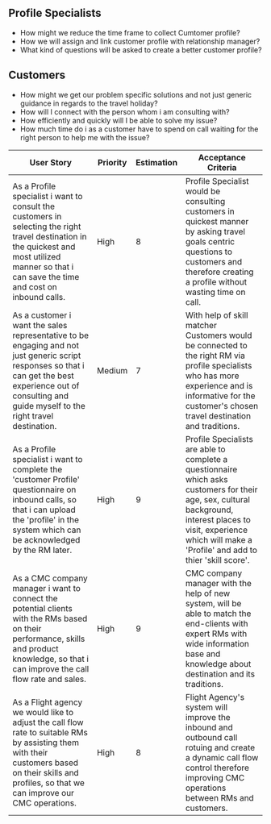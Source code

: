## Profile Specialists
- How might we reduce the time frame to collect Cumtomer profile?
- How we will assign and link customer profile with relationship manager?
- What kind of questions will be asked to create a better customer profile?
 ## Customers
- How might we get our problem specific solutions and not just generic guidance in regards to the travel holiday?
- How will I connect with the person whom i am consulting with?
- How efficiently and quickly will I be able to solve my issue?
- How much time do i as a customer have to spend on call waiting for the right person to help me with the issue?

User Story | Priority | Estimation | Acceptance Criteria
--- |--- |--- |---
As a Profile specialist i want to consult the customers in selecting the right travel destination in the quickest and most utilized manner so that i can save the time and cost on inbound calls. | High | 8 | Profile Specialist would be consulting customers in quickest manner by asking travel goals centric questions to customers and therefore creating a profile without wasting time on call.
As a customer i want the sales representative to be engaging and not just generic script responses so that i can get the best experience out of consulting and guide myself to the right travel destination. | Medium | 7 | With help of skill matcher Customers would be connected to the right RM via profile specialists who has more experience and is informative for the customer's chosen travel destination and traditions.
As a Profile specialist i want to complete the 'customer Profile' questionnaire on inbound calls, so that i can upload the 'profile' in the system which can be acknowledged by the RM later. | High| 9 | Profile Specialists are able to complete a questionnaire which asks customers for their age, sex, cultural background, interest places to visit, experience which will make a 'Profile' and add to thier 'skill score'.
As a CMC company manager i want to connect the potential clients with the RMs based on their performance, skills and product knowledge, so that i can improve the call flow rate and sales. | High | 9 | CMC company manager with the help of new system, will be able to match the end-clients with expert RMs with wide information base and knowledge about destination and its traditions. 
As a Flight agency we would like to adjust the call flow rate to suitable RMs by assisting them with their customers based on their skills and profiles, so that we can improve our CMC operations. | High | 8 | Flight Agency's system will improve the inbound and outbound call rotuing and create a dynamic call flow control therefore improving CMC operations between RMs and customers.

